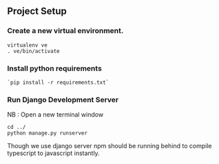 ## Project Setup

### Create a new virtual environment.
```
virtualenv ve
. ve/bin/activate
```

### Install python requirements
```
`pip install -r requirements.txt`
```

### Run Django Development Server
NB : Open a new terminal window
```
cd ../
python manage.py runserver
```

Though we use django server npm should be running behind to compile typescript to javascript instantly.
